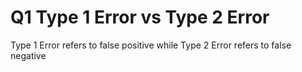 # Q1 Type 1 Error vs Type 2 Error
Type 1 Error refers to false positive while Type 2 Error refers to false negative
